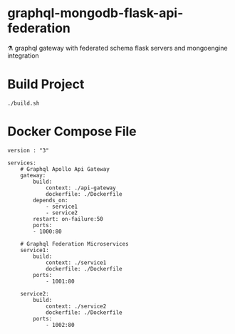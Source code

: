 # graphql-mongodb-flask-api-federation
⚗️  graphql gateway with federated schema flask servers and mongoengine integration


# Build Project 

    ./build.sh

# Docker Compose File

    version : "3"

    services:
        # Graphql Apollo Api Gateway
        gateway:
            build:
                context: ./api-gateway
                dockerfile: ./Dockerfile
            depends_on:
                - service1
                - service2
            restart: on-failure:50
            ports:
            - 1000:80

        # Graphql Federation Microservices
        service1:
            build:
                context: ./service1
                dockerfile: ./Dockerfile
            ports:
                - 1001:80

        service2:
            build:
                context: ./service2
                dockerfile: ./Dockerfile
            ports:
                - 1002:80

    
